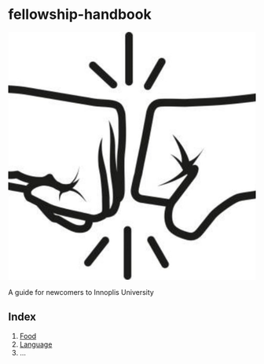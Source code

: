 # fellowship-handbook
![./media/fellowship_logo.jpg](./media/fellowship_logo.jpg)

A guide for newcomers to Innoplis University

## Index
1. [Food](./food.md)
2. [Language](./language.md)
3. ...